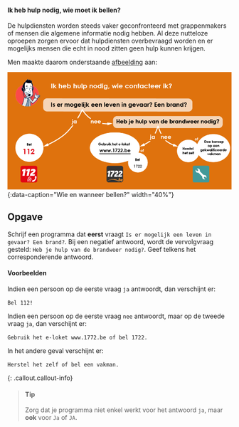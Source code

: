 #### Ik heb hulp nodig, wie moet ik bellen?

De hulpdiensten worden steeds vaker geconfronteerd met grappenmakers of mensen die algemene informatie nodig hebben. Al deze nutteloze oproepen zorgen ervoor dat hulpdiensten overbevraagd worden en er mogelijks mensen die echt in nood zitten geen hulp kunnen krijgen.

Men maakte daarom onderstaande <a href="https://112.be/nl/wie-en-wanneer-bellen" target="_blank">afbeelding</a> aan:

![Wie en wanneer bellen?](media/112.png "Wie en wanneer bellen?"){:data-caption="Wie en wanneer bellen?" width="40%"}

## Opgave
Schrijf een programma dat **eerst** vraagt `Is er mogelijk een leven in gevaar? Een brand?`. Bij een negatief antwoord, wordt de vervolgvraag gesteld: `Heb je hulp van de brandweer nodig?`. Geef telkens het corresponderende antwoord.

#### Voorbeelden
Indien een persoon op de eerste vraag `ja` antwoordt, dan verschijnt er:
```
Bel 112!
```

Indien een persoon op de eerste vraag `nee` antwoordt, maar op de tweede vraag `ja`, dan verschijnt er:
```
Gebruik het e-loket www.1772.be of bel 1722.
```

In het andere geval verschijnt er:
```
Herstel het zelf of bel een vakman.
```

{: .callout.callout-info}
>#### Tip
> Zorg dat je programma niet enkel werkt voor het antwoord `ja`, maar **ook** voor `Ja` of `JA`. 